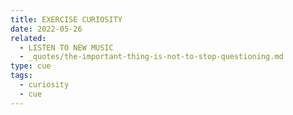 ```yaml
---
title: EXERCISE CURIOSITY
date: 2022-05-26
related:
  - LISTEN TO NEW MUSIC
  - _quotes/the-important-thing-is-not-to-stop-questioning.md
type: cue
tags:
  - curiosity
  - cue
---
```

